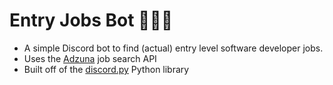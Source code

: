 # Entry Jobs Bot 🧑‍💻🤖
- A simple Discord bot to find (actual) entry level software developer jobs.  
- Uses the [Adzuna](https://developer.adzuna.com/) job search API
- Built off of the [discord.py](https://discordpy.readthedocs.io/en/stable/index.html) Python library
